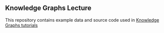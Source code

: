 ## Knowledge Graphs Lecture

This repository contains example data and source code used in [Knowledge Graphs tutorials](https://iccl.inf.tu-dresden.de/web/Knowledge_Graphs_(WS2019/20))


